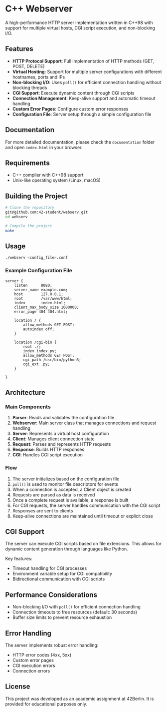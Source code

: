 # C++ Webserver

A high-performance HTTP server implementation written in C++98 with support for multiple virtual hosts, CGI script execution, and non-blocking I/O.

## Features

- **HTTP Protocol Support**: Full implementation of HTTP methods (GET, POST, DELETE)
- **Virtual Hosting**: Support for multiple server configurations with different hostnames, ports and IPs
- **Non-blocking I/O**: Uses `poll()` for efficient connection handling without blocking threads
- **CGI Support**: Execute dynamic content through CGI scripts
- **Connection Management**: Keep-alive support and automatic timeout handling
- **Custom Error Pages**: Configure custom error responses
- **Configuration File**: Server setup through a simple configuration file

## Documentation

For more detailed documentation, please check the `documentation` folder and open `index.html` in your browser.

## Requirements

- C++ compiler with C++98 support
- Unix-like operating system (Linux, macOS)

## Building the Project

```bash
# Clone the repository
git@github.com:42-student/webserv.git
cd webserv

# Compile the project
make
```

## Usage

```bash
./webserv <config_file>.conf
```

### Example Configuration File

```
server {
    listen      8080;
    server_name example.com;
    host        127.0.0.1;
    root        /var/www/html;
    index       index.html;
    client_max_body_size 1000000;
    error_page 404 404.html;

    location / {
        allow_methods GET POST;
        autoindex off;
    }

    location /cgi-bin {
        root ./;
        index index.py;
        allow_methods GET POST;
        cgi_path /usr/bin/python3;
        cgi_ext .py;
    }

}
```

## Architecture

### Main Components

1. **Parser**: Reads and validates the configuration file
2. **Webserver**: Main server class that manages connections and request handling
3. **Server**: Represents a virtual host configuration
4. **Client**: Manages client connection state
5. **Request**: Parses and represents HTTP requests
6. **Response**: Builds HTTP responses
7. **CGI**: Handles CGI script execution

### Flow

1. The server initializes based on the configuration file
2. `poll()` is used to monitor file descriptors for events
3. When a connection is accepted, a Client object is created
4. Requests are parsed as data is received
5. Once a complete request is available, a response is built
6. For CGI requests, the server handles communication with the CGI script
7. Responses are sent to clients
8. Keep-alive connections are maintained until timeout or explicit close

## CGI Support

The server can execute CGI scripts based on file extensions. This allows for dynamic content generation through languages like Python.

Key features:
- Timeout handling for CGI processes
- Environment variable setup for CGI compatibility
- Bidirectional communication with CGI scripts

## Performance Considerations

- Non-blocking I/O with `poll()` for efficient connection handling
- Connection timeouts to free resources (default: 30 seconds)
- Buffer size limits to prevent resource exhaustion

## Error Handling

The server implements robust error handling:
- HTTP error codes (4xx, 5xx)
- Custom error pages
- CGI execution errors
- Connection errors

## License

This project was developed as an academic assignment at 42Berlin.
It is provided for educational purposes only.
